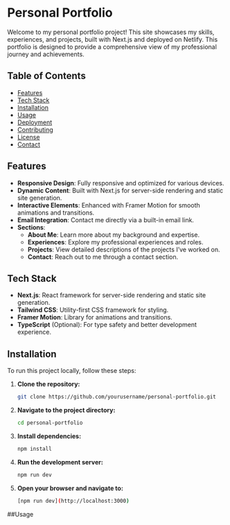 # Personal Portfolio

Welcome to my personal portfolio project! This site showcases my skills, experiences, and projects, built with Next.js and deployed on Netlify. This portfolio is designed to provide a comprehensive view of my professional journey and achievements.

## Table of Contents

- [Features](#features)
- [Tech Stack](#tech-stack)
- [Installation](#installation)
- [Usage](#usage)
- [Deployment](#deployment)
- [Contributing](#contributing)
- [License](#license)
- [Contact](#contact)

## Features

- **Responsive Design**: Fully responsive and optimized for various devices.
- **Dynamic Content**: Built with Next.js for server-side rendering and static site generation.
- **Interactive Elements**: Enhanced with Framer Motion for smooth animations and transitions.
- **Email Integration**: Contact me directly via a built-in email link.
- **Sections**:
  - **About Me**: Learn more about my background and expertise.
  - **Experiences**: Explore my professional experiences and roles.
  - **Projects**: View detailed descriptions of the projects I’ve worked on.
  - **Contact**: Reach out to me through a contact section.

## Tech Stack

- **Next.js**: React framework for server-side rendering and static site generation.
- **Tailwind CSS**: Utility-first CSS framework for styling.
- **Framer Motion**: Library for animations and transitions.
- **TypeScript** (Optional): For type safety and better development experience.

## Installation

To run this project locally, follow these steps:

1. **Clone the repository:**

   ```bash
   git clone https://github.com/yourusername/personal-portfolio.git

2. **Navigate to the project directory:**

   ```bash
   cd personal-portfolio

3. **Install dependencies:**

   ```bash
   npm install

4. **Run the development server:**

   ```bash
   npm run dev

4. **Open your browser and navigate to:**

   ```bash
   [npm run dev](http://localhost:3000)

##Usage
